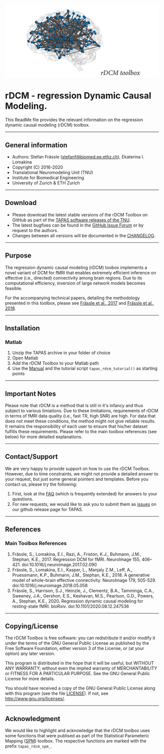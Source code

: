 ![rDCM Logo](misc/rDCM_Logo.png?raw=true "rDCM Logo")



rDCM - regression Dynamic Causal Modeling.
========================================================================

This ReadMe file provides the relevant information on the regression dynamic causal modeling (rDCM)
toolbox.


-------------------
General information
-------------------

- Authors: Stefan Frässle (<stefanf@biomed.ee.ethz.ch>), Ekaterina I. Lomakina
- Copyright (C) 2016-2020 
- Translational Neuromodeling Unit (TNU)
- Institute for Biomedical Engineering
- University of Zurich & ETH Zurich



--------
Download
--------

- Please download the latest stable versions of the rDCM Toolbox on GitHub as part of the 
  [TAPAS software releases of the TNU](https://github.com/translationalneuromodeling/tapas/releases).
- The latest bugfixes can be found in the [GitHub Issue Forum](https://github.com/translationalneuromodeling/tapas/issues) or by request to the authors. 
- Changes between all versions will be documented in the 
  [CHANGELOG](https://tnurepository.ethz.ch/sfraessle/rDCM/blob/master/CHANGELOG.md).



-------
Purpose
-------

The regression dynamic causal modeling (rDCM) toobox implements a novel variant 
of DCM for fMRI that enables extremely efficient inference on effective (i.e.,
directed) connectivity among brain regions. Due to its
computational efficiency, inversion of large network models becomes feasible.

For the accompanying technical papers, detailing the methodology presented in this toolbox,
please see [Frässle et al., 2017](https://www.sciencedirect.com/science/article/pii/S105381191730201X?via%3Dihub) 
and [Frässle et al., 2018](https://www.sciencedirect.com/science/article/pii/S1053811918304762?via%3Dihub).



------------
Installation
------------

### Matlab ###
1. Unzip the TAPAS archive in your folder of choice
2. Open Matlab
3. Add the rDCM Toolbox to your Matlab path
4. Use the [Manual](docs/Manual.pdf) and the tutorial script `tapas_rdcm_tutorial()` as starting points



---------------
Important Notes
---------------

Please note that rDCM is a method that is still in it's infancy and thus subject to 
various limiations. Due to these limitations, requirements of rDCM in terms of 
fMRI data quality (i.e., fast TR, high SNR) are high. For data that does not
meet these conditions, the method might not give reliable results. It remains the 
responsibility of each user to ensure that his/her dataset fulfills these 
requirements. Please refer to the main toolbox references (see below) for more 
detailed explanations.



---------------
Contact/Support
---------------

We are very happy to provide support on how to use the rDCM Toolbox. However, 
due to time constraints, we might not provide a detailed answer to your request, 
but just some general pointers and templates. Before you contact us, please try the following:

1. First, look at the [FAQ](https://tnurepository.ethz.ch/sfraessle/rDCM/wikis/FAQ) 
   (which is frequently extended) for answers to your questions.
2. For new requests, we would like to ask you to submit them as 
   [issues](https://github.com/translationalneuromodeling/tapas/issues) on our github release page for TAPAS.



----------
References
----------

### Main Toolbox References ###
1. Frässle, S., Lomakina, E.I., Razi, A., Friston, K.J., Buhmann, J.M., Stephan, K.E., 2017. Regression DCM for fMRI. NeuroImage 155, 406–421. doi:10.1016/j.neuroimage.2017.02.090
2. Frässle, S., Lomakina, E.I., Kasper, L., Manjaly Z.M., Leff, A., Pruessmann, K.P., Buhmann, J.M., Stephan, K.E., 2018. A generative model of whole-brain effective connectivity. NeuroImage 179, 505-529. doi:10.1016/j.neuroimage.2018.05.058
3. Frässle, S., Harrison, S.J., Heinzle, J., Clementz, B.A., Tamminga, C.A., Sweeney, J.A., Gershon, E.S., Keshavan, M.S., Pearlson, G.D., Powers, A., Stephan, K.E., 2020. Regression dynamic causal modeling for resting-state fMRI. bioRxiv. doi:10.1101/2020.08.12.247536



---------------
Copying/License
---------------

The rDCM Toolbox is free software: you can redistribute it and/or
modify it under the terms of the GNU General Public License as
published by the Free Software Foundation, either version 3 of the
License, or (at your option) any later version.

This program is distributed in the hope that it will be useful, but
WITHOUT ANY WARRANTY; without even the implied warranty of
MERCHANTABILITY or FITNESS FOR A PARTICULAR PURPOSE.  See the GNU
General Public License for more details.

You should have received a copy of the GNU General Public License
along with this program (see the file [LICENSE](LICENSE)).  If not, see
<http://www.gnu.org/licenses/>.



--------------
Acknowledgment
--------------

We would like to highlight and acknowledge that the rDCM toolbox uses some 
functions that were publised as part of the Statistical Parameteric Mapping 
([SPM](https://www.fil.ion.ucl.ac.uk/spm/software/)) toolbox. The respective 
functions are marked with the prefix `tapas_rdcm_spm_`.

